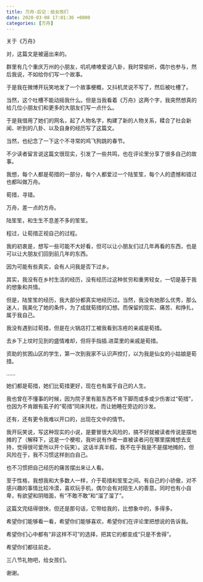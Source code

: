 ```yaml
---
title: 万舟-后记：给女孩们
date: 2020-03-08 17:01:36 +0800
categories: [万舟]
---
```


关于《万舟》

对，这篇文是被逼出来的。

群里有几个重庆万州的小朋友，叽叽喳喳爱说八卦，我时常偷听，偶尔也参与，然后我说，不如给你们写一个故事。

于是我在微博开玩笑地发了一个故事梗概，又抖机灵说不写了，然后被吐槽了。

当然，这个吐槽不能动摇我什么。但是当我看着《万舟》这两个字，我突然想真的给几位小朋友们和更多的大朋友们写一点什么。

于是我借用了她们的网名，起了人物名字，构建了新的人物关系，糅合了社会新闻、听到的八卦、以及自身的经历写了这篇文。

当然，也纪念了一下这个不寻常的鸡飞狗跳的春节。

不少读者留言说这篇文很现实，引发了一些共鸣，也在评论里分享了很多自己的故事。

我想，每个人都是荀措的一部分，每个人都爱过一个陆笙笙，每个人的遗憾和错过也都叫做万舟。

荀措，寻错。

万舟，差一点的方舟。

陆笙笙，和生生不息差不多的笙笙。

程过，让荀措正视自己的过程。

我的初衷是，想写一些可能不大好看，但可以让小朋友们过几年再看的东西，也是可以让大朋友们回到前几年的东西。

因为可能有些真实，会有人问我是否下过乡。

其实，我没有在乡村生活的经历，没有经历过这种贫穷和重男轻女，一切是基于我的想象和共情。

但是，陆笙笙的经历，我大部分都真实地经历过。当然，我没有她那么优秀，那么迷人，我美化了她的条件，为了成就荀措的幻想。而保留的现实、痛苦、和挣扎，属于我自己。

我没有遇到过荀措，但是在火锅店打工被我看到冻疮的亲戚是荀措。

去乡下上坟时见到的盛情难却，但将手指插.进菜里的亲戚是荀措。

资助的贫困山区的学生，第一次到我家不认识声控灯，以为我是仙女的小姑娘是荀措。

……

她们都是荀措，她们比荀措更好，现在也有属于自己的人生。

我也曾在不懂事的时候，因为院子里有脏东西不肯下脚而或多或少伤害过“荀措”，也因为不肯跟有虱子的“荀措”同床共枕，而让她睡在旁边的沙发。

还有，还有更令我难以开口的，出现在文中的情节。

我开玩笑说，写这种现实的小说，是要冒很大风险的，搞不好就被读者传说是摆地摊的了（解释下，这是一个梗啦，我听说有作者一直被读者问在哪里摆摊想去支持，觉得很可爱所以开个玩笑）。这话半真半假，我不在乎我是不是摆地摊的，但风险在于，我不习惯这样剖白自己。

也不习惯把自己经历的痛苦摆出来让人看。

至于性格，我想我和大多数人一样，介于荀措和笙笙之间。有自己的小骄傲，对不感兴趣的事情比较冷漠，喜欢玩手机，偶尔会有对陌生人的善意。同时也有小自卑，有欲望和阴暗面，有“不敢不敢”和“溜了溜了”。

这篇文完结得很快，但还是那句话，它带给我的，比想象中的，多得多。

希望你们能够看一看，希望你们能够喜欢，希望你们在评论里把想说的告诉我。

希望你们心中都有“非这样不可”的选择，把其它的都变成“只是不舍得”。

希望你们都往前走。

三八节礼物吧，给女孩们。

谢谢。

